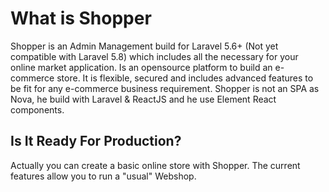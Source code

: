 # What is Shopper

Shopper is an Admin Management build for Laravel 5.6+ (Not yet compatible with Laravel 5.8) which includes all the necessary for your online market application. Is an opensource platform to build an e-commerce store. It is flexible, secured and includes advanced features to be fit for any e-commerce business requirement. Shopper is not an SPA as Nova, he build with Laravel & ReactJS and he use Element React components.

## Is It Ready For Production?

Actually you can create a basic online store with Shopper. The current features allow you to run a "usual" Webshop.

